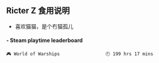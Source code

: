 ## Ricter Z 食用说明
- 喜欢猫猫，是个冇猫孤儿

<!-- steam-box start -->
#### - Steam playtime leaderboard
```text
🎮 World of Warships                 🕘 199 hrs 17 mins
```
<!-- Powered by https://github.com/YouEclipse/steam-box . -->
<!-- steam-box end -->
